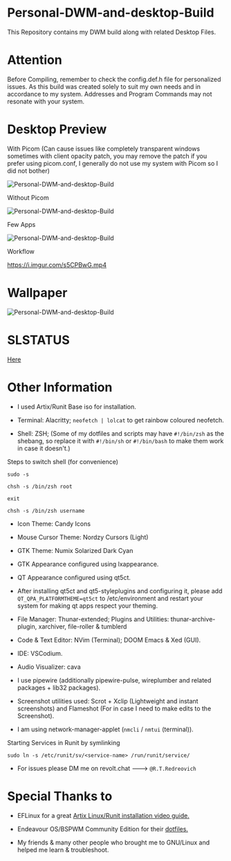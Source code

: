 # Personal-DWM-and-desktop-Build
This Repository contains my DWM build along with related Desktop Files.

# Attention

Before Compiling, remember to check the config.def.h file for personalized issues. As this build was created solely to suit my own needs and in accordance to my system. Addresses and Program Commands may not resonate with your system.

# Desktop Preview

With Picom (Can cause issues like completely transparent windows sometimes with client opacity patch, you may remove the patch if you prefer using picom.conf, I generally do not use my system with Picom so I did not bother)

![Personal-DWM-and-desktop-Build](https://github.com/Red1922/Personal-DWM-and-desktop-Build/blob/main/Media/Screenshots/Screenshot-(date%20+2022-09-27_00:38:55).png?raw=true)


Without Picom

![Personal-DWM-and-desktop-Build](https://github.com/Red1922/Personal-DWM-and-desktop-Build/blob/main/Media/Screenshots/Screenshot-(date%20+2022-09-27_00:38:50).png?raw=true)


Few Apps

![Personal-DWM-and-desktop-Build](https://github.com/Red1922/Personal-DWM-and-desktop-Build/blob/main/Media/Screenshots/Screenshot-(date%20+2022-09-27_00:37:20).png?raw=true)


Workflow

https://i.imgur.com/s5CPBwG.mp4

# Wallpaper

![Personal-DWM-and-desktop-Build](https://github.com/Red1922/Personal-DWM-and-desktop-Build/blob/main/Media/Wallpapers/SolMount.jpg?raw=true)

# SLSTATUS

[Here](https://github.com/Red1922/slstatus)

# Other Information

- I used Artix/Runit Base iso for installation.

- Terminal: Alacritty; `neofetch | lolcat` to get rainbow coloured neofetch.

- Shell: ZSH; (Some of my dotfiles and scripts may have `#!/bin/zsh` as the shebang, so replace it with `#!/bin/sh` or `#!/bin/bash` to make them work in case it doesn't.)

Steps to switch shell (for convenience)
```
sudo -s

chsh -s /bin/zsh root

exit

chsh -s /bin/zsh username
```

- Icon Theme: Candy Icons

- Mouse Cursor Theme: Nordzy Cursors (Light)

- GTK Theme: Numix Solarized Dark Cyan

- GTK Appearance configured using lxappearance.

- QT Appearance configured using qt5ct.

- After installing qt5ct and qt5-styleplugins and configuring it, please add `QT_QPA_PLATFORMTHEME=qt5ct` to /etc/environment and restart your system for making qt apps respect your theming.

- File Manager: Thunar-extended; Plugins and Utilities: thunar-archive-plugin, xarchiver, file-roller & tumblerd

- Code & Text Editor: NVim (Terminal); DOOM Emacs & Xed (GUI).

- IDE: VSCodium.

- Audio Visualizer: cava

- I use pipewire (additionally pipewire-pulse, wireplumber and related packages + lib32 packages).

- Screenshot utilities used: Scrot + Xclip (Lightweight and instant screenshots) and Flameshot (For in case I need to make edits to the Screenshot).

- I am using network-manager-applet (`nmcli` / `nmtui` (terminal)).

Starting Services in Runit by symlinking
```
sudo ln -s /etc/runit/sv/<service-name> /run/runit/service/
```

- For issues please DM me on revolt.chat ---> `@R.T.Redreovich`

# Special Thanks to

- EFLinux for a great [Artix Linux/Runit installation video guide.](https://www.youtube.com/watch?v=mIpZA6z-Ctk)

- Endeavour OS/BSPWM Community Edition for their [dotfiles.](https://github.com/EndeavourOS-Community-Editions/bspwm)

- My friends & many other people who brought me to GNU/Linux and helped me learn & troubleshoot.
